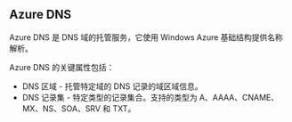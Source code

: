 ## Azure DNS

Azure DNS 是 DNS 域的托管服务，它使用 Windows Azure 基础结构提供名称解析。

Azure DNS 的关键属性包括：

- DNS 区域 - 托管特定域的 DNS 记录的域区域信息。
- DNS 记录集 - 特定类型的记录集合。支持的类型为 A、AAAA、CNAME、MX、NS、SOA、SRV 和 TXT。

<!---HONumber=76-->